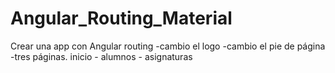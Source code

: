 # Angular_Routing_Material
Crear una app con Angular routing
-cambio el logo
-cambio el pie de página
-tres páginas. inicio - alumnos - asignaturas


